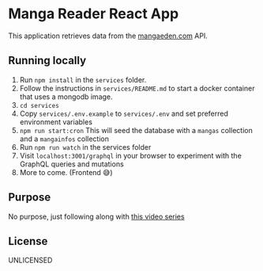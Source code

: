 # Manga Reader React App

This application retrieves data from the [mangaeden.com][mangaeden] API.

## Running locally

1. Run `npm install` in the `services` folder.
2. Follow the instructions in `services/README.md` to start a docker container that uses a mongodb image.
3. `cd services`
4. Copy `services/.env.example` to `services/.env` and set preferred environment variables
5. `npm run start:cron`
   This will seed the database with a `mangas` collection and a `mangainfos` collection
6. Run `npm run watch` in the services folder
7. Visit `localhost:3001/graphql` in your browser to experiment with the GraphQL queries and mutations
8. More to come. (Frontend 😅)

## Purpose

No purpose, just following along with [this video series](https://youtu.be/7pWdNQS7ork 'Better Coding Academy on YouTube')

[mangaeden]: https://mangaeden.com/api

## License

UNLICENSED
